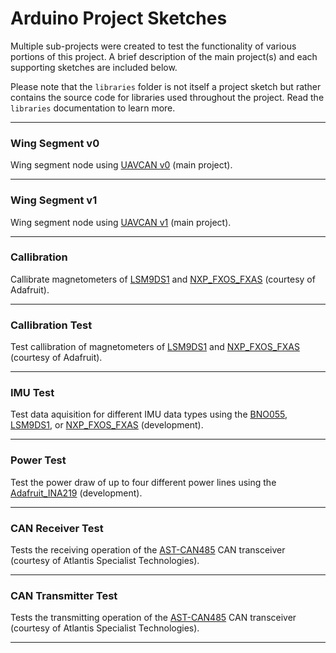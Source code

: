# Arduino Project Sketches

Multiple sub-projects were created to test the functionality of various portions of this project. A brief description of the main project(s) and each supporting sketches are included below.

Please note that the `libraries` folder is not itself a project sketch but rather contains the source code for libraries used throughout the project. Read the `libraries` documentation to learn more.

---

### Wing Segment v0

Wing segment node using [UAVCAN v0](https://legacy.uavcan.org/) (main project).

---

### Wing Segment v1

Wing segment node using [UAVCAN v1](https://uavcan.org/) (main project).

---

### Callibration

Callibrate magnetometers of [LSM9DS1](https://www.adafruit.com/product/3387) and [NXP_FXOS_FXAS](https://www.adafruit.com/product/3463) (courtesy of Adafruit).

---

### Callibration Test

Test callibration of magnetometers of [LSM9DS1](https://www.adafruit.com/product/3387) and [NXP_FXOS_FXAS](https://www.adafruit.com/product/3463) (courtesy of Adafruit).

---

### IMU Test

Test data aquisition for different IMU data types using the [BNO055](https://www.adafruit.com/product/2472), [LSM9DS1](https://www.adafruit.com/product/3387), or [NXP_FXOS_FXAS](https://www.adafruit.com/product/3463) (development).

---

### Power Test

Test the power draw of up to four different power lines using the [Adafruit_INA219](https://www.adafruit.com/product/904) (development).

---

### CAN Receiver Test

Tests the receiving operation of the [AST-CAN485](https://www.sparkfun.com/products/14483) CAN transceiver (courtesy of Atlantis Specialist Technologies).

---

### CAN Transmitter Test

Tests the transmitting operation of the [AST-CAN485](https://www.sparkfun.com/products/14483) CAN transceiver (courtesy of Atlantis Specialist Technologies).

---
